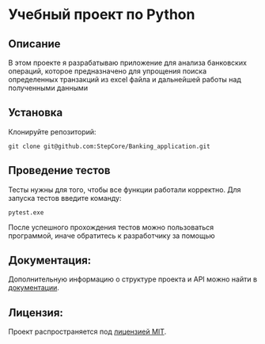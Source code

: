 # Учебный проект по Python
## Описание
В этом проекте я разрабатываю приложение для анализа банковских операций, которое предназначено для
упрощения поиска определенных транзакций из excel файла и дальнейшей работы над полученными данными
## Установка
Клонируйте репозиторий:
```
git clone git@github.com:StepCore/Banking_application.git
```

## Проведение тестов
Тесты нужны для того, чтобы все функции работали корректно.
Для запуска тестов введите команду:
```
pytest.exe
```
После успешного прохождения тестов можно пользоваться программой, иначе обратитесь к разработчику за помощью

## Документация:

Дополнительную информацию о структуре проекта и API можно найти в [документации](docs/README.md).

## Лицензия:

Проект распространяется под [лицензией MIT](LICENSE).
